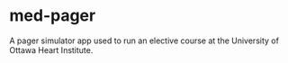 # med-pager

A pager simulator app used to run an elective course at the University of Ottawa Heart Institute.
